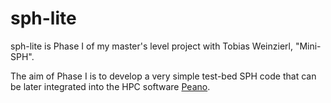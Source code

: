 # sph-lite

sph-lite is Phase I of my master's level project with Tobias Weinzierl, "Mini-SPH".

The aim of Phase I is to develop a very simple test-bed SPH code that can be later integrated into the HPC software [Peano](http://www.peano-framework.org/index.php/peano-v-3/).
